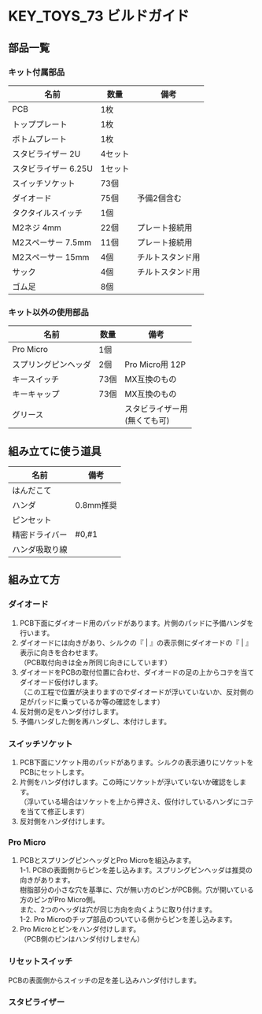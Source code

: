 # KEY_TOYS_73 ビルドガイド


## 部品一覧

### キット付属部品

| 名前 | 数量 | 備考 |
| ---- | ---- | --- |
| PCB | 1枚 | |
| トッププレート | 1枚 |  |
| ボトムプレート | 1枚 |  |
| スタビライザー 2U | 4セット |  |
| スタビライザー 6.25U | 1セット |  |
| スイッチソケット | 73個 |  |
| ダイオード | 75個 | 予備2個含む |
| タクタイルスイッチ | 1個 |  |
| M2ネジ 4mm | 22個 | プレート接続用 |
| M2スペーサー 7.5mm | 11個 | プレート接続用 |
| M2スペーサー 15mm | 4個 | チルトスタンド用 |
| サック | 4個 | チルトスタンド用 |
| ゴム足 | 8個 |  |

### キット以外の使用部品

| 名前 | 数量 | 備考 |
| ---- | ---- | --- |
| Pro Micro | 1個 |  |
| スプリングピンヘッダ | 2個 | Pro Micro用 12P |
| キースイッチ | 73個 | MX互換のもの |
| キーキャップ | 73個 | MX互換のもの |
| グリース |  | スタビライザー用<br>(無くても可) |

## 組み立てに使う道具

| 名前 | 備考 |
| ---- | ---- |
| はんだこて |  |
| ハンダ | 0.8mm推奨 |
| ピンセット |  |
| 精密ドライバー | #0,#1 |
| ハンダ吸取り線 |  |

## 組み立て方

### ダイオード

1. PCB下面にダイオード用のパッドがあります。片側のパッドに予備ハンダを行います。<br>
2. ダイオードには向きがあり、シルクの『 | 』の表示側にダイオードの『 | 』表示に向きを合わせます。<br>
（PCB取付向きは全ヵ所同じ向きにしています）<br>
3. ダイオードをPCBの取付位置に合わせ、ダイオードの足の上からコテを当てダイオード仮付けします。<br>
（この工程で位置が決まりますのでダイオードが浮いていないか、反対側の足がパッドに乗っているか等の確認をします）<br>
4. 反対側の足をハンダ付けします。<br>
5. 予備ハンダした側を再ハンダし、本付けします。

### スイッチソケット

1. PCB下面にソケット用のパッドがあります。シルクの表示通りにソケットをPCBにセットします。<br>
2. 片側をハンダ付けします。この時にソケットが浮いていないか確認をします。<br>
（浮いている場合はソケットを上から押さえ、仮付けしているハンダにコテを当てて修正します）<br>
3. 反対側をハンダ付けします。

### Pro Micro

1. PCBとスプリングピンヘッダとPro Microを組込みます。<br>
 1-1. PCBの表面側からピンを差し込みます。スプリングピンヘッダは推奨の向きがあります。<br>
   樹脂部分の小さな穴を基準に、穴が無い方のピンがPCB側。穴が開いている方のピンがPro Micro側。<br>
   また、2つのヘッダは穴が同じ方向を向くように取り付けます。<br>
 1-2. Pro Microのチップ部品のついている側からピンを差し込みます。<br>
2. Pro Microとピンをハンダ付けします。<br>
（PCB側のピンはハンダ付けしません）

### リセットスイッチ

PCBの表面側からスイッチの足を差し込みハンダ付けします。

### スタビライザー
### 
### 

